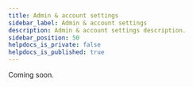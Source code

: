 ```yaml
---
title: Admin & account settings
sidebar_label: Admin & account settings
description: Admin & account settings description.
sidebar_position: 50
helpdocs_is_private: false
helpdocs_is_published: true
---
```


Coming soon.
